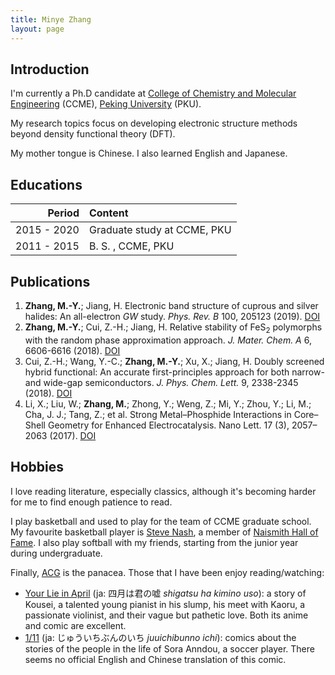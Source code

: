 ```yaml
---
title: Minye Zhang
layout: page
---
```


## Introduction

I'm currently a Ph.D candidate at [College of Chemistry and Molecular Engineering](http://www.chem.pku.edu.cn/en/) (CCME), [Peking University](https://en.wikipedia.org/wiki/Peking_University) (PKU).

My research topics focus on developing electronic structure methods beyond density functional theory (DFT).

My mother tongue is Chinese. I also learned English and Japanese.

## Educations

|      Period | Content                     |
| ----------: | :-------------------------- |
| 2015 - 2020 | Graduate study at CCME, PKU |
| 2011 - 2015 | B. S. , CCME, PKU           |

## Publications

1. **Zhang, M.-Y.**; Jiang, H. Electronic band structure of cuprous and silver halides: An all-electron *GW* study. *Phys. Rev. B* 100, 205123 (2019). [DOI](https://doi.org/10.1103/PhysRevB.100.205123)
2. **Zhang, M.-Y.**; Cui, Z.-H.; Jiang, H. Relative stability of FeS<sub>2</sub> polymorphs with the random phase approximation approach. *J. Mater. Chem. A* 6, 6606-6616 (2018). [DOI](https://dx.doi.org/10.1039/C8TA00759D)
3. Cui, Z.-H.; Wang, Y.-C.; **Zhang, M.-Y.**; Xu, X.; Jiang, H. Doubly screened hybrid functional: An accurate first-principles approach for both narrow- and wide-gap semiconductors. *J. Phys. Chem. Lett.* 9, 2338-2345 (2018). [DOI](https://doi.org/10.1021/acs.jpclett.8b00919)
4. Li, X.; Liu, W.; **Zhang, M.**; Zhong, Y.; Weng, Z.; Mi, Y.; Zhou, Y.; Li, M.; Cha, J. J.; Tang, Z.; et al. Strong Metal–Phosphide Interactions in Core–Shell Geometry for Enhanced Electrocatalysis. Nano Lett. 17 (3), 2057–2063 (2017). [DOI](https://doi.org/10.1021/acs.nanolett.7b00126)

## Hobbies

I love reading literature, especially classics, although it's becoming harder for me to find enough patience to read.

I play basketball and used to play for the team of CCME graduate school. My favourite basketball player is [Steve Nash](https://en.wikipedia.org/wiki/Steve_Nash), a member of [Naismith Hall of Fame](https://en.wikipedia.org/wiki/Naismith_Memorial_Basketball_Hall_of_Fame). I also play softball with my friends, starting from the junior year during undergraduate.

Finally, [ACG](https://zh.wikipedia.org/wiki/ACG) is the panacea. Those that I have been enjoy reading/watching:

- [Your Lie in April](https://en.wikipedia.org/wiki/Your_Lie_in_April) (ja: 四月は君の嘘 *shigatsu ha kimino uso*): a story of Kousei, a talented young pianist in his slump, his meet with Kaoru, a passionate violinist, and their vague but pathetic love. Both its anime and comic are excellent.
- [1/11](https://ja.wikipedia.org/wiki/1/11_%E3%81%98%E3%82%85%E3%81%86%E3%81%84%E3%81%A1%E3%81%B6%E3%82%93%E3%81%AE%E3%81%84%E3%81%A1) (ja: じゅういちぶんのいち *juuichibunno ichi*): comics about the stories of the people in the life of Sora Anndou, a soccer player. There seems no official English and Chinese translation of this comic.
